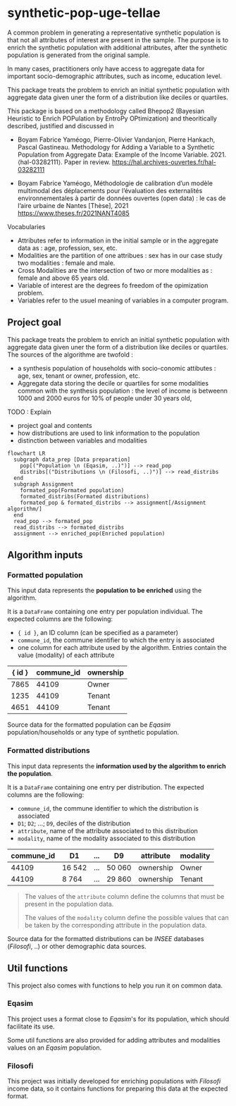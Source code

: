 # synthetic-pop-uge-tellae

A common problem in generating a representative synthetic population is that not all attributes of interest are present in the sample.  The purpose is to enrich the synthetic population with additional attributes, after the synthetic population is generated from the original sample.

In many cases, practitioners only have access to aggregate data for important socio-demographic attributes, such as income, education level. 

This package treats the problem to enrich an initial synthetic population with aggregate data given uner the form of a distribution like deciles or quartiles.

This package is based on a methodology called Bhepop2 (Bayesian Heuristic to Enrich POPulation by EntroPy OPtimization) and theoritically described, justified and discussed in 

* Boyam Fabrice Yaméogo, Pierre-Olivier Vandanjon, Pierre Hankach, Pascal Gastineau. Methodology for Adding a Variable to a Synthetic Population from Aggregate Data: Example of the Income Variable. 2021. ⟨hal-03282111⟩. Paper in review. 
 https://hal.archives-ouvertes.fr/hal-03282111

* Boyam Fabrice Yaméogo, Méthodologie de calibration d’un modèle multimodal des déplacements pour l’évaluation des externalités environnementales à partir de données ouvertes (open data) : le cas de l’aire urbaine de Nantes [Thèse], 2021
https://www.theses.fr/2021NANT4085

Vocabularies
* Attributes refer to  information in the initial sample or in the aggregate data as : age, profession, sex, etc. 
* Modalities are the partition of  one attribues : sex has in  our case study two modalities : female and male.
* Cross Modalities are the intersection of two or more modalities as : female and above 65 years old.
* Variable of interest are the degrees fo freedom of the opimization problem.
* Variables refer to the usuel meaning of variables in a computer program.


## Project goal

This package treats the problem to enrich an initial synthetic population with aggregate data given uner the form of a distribution like deciles or quartiles.  The sources of the algorithme are twofold :

* a synthesis population of households with socio-conomic attibutes : age, sex, tenant or owner, profession, etc.
* Aggregate data storing  the decile or quartiles for some modalities common with the synthesis population : the level of income is betweenn 1000 and 2000 euros for 10% of people under 30 years old, 




TODO : Explain
- project goal and contents
- how distributions are used to link information to the population
- distinction between variables and modalities



```mermaid
flowchart LR
  subgraph data_prep [Data preparation]
    pop[("Population \n (Eqasim, ..)")] --> read_pop
    distribs[("Distributions \n (Filosofi, ..)")] --> read_distribs
  end
  subgraph Assignment
    formated_pop(Formated population)
    formated_distribs(Formated distributions)
    formated_pop & formated_distribs --> assignment[/Assignment algorithm/]
  end
  read_pop --> formated_pop
  read_distribs --> formated_distribs
  assignment --> enriched_pop(Enriched population)
```

## Algorithm inputs

### Formatted population

This input data represents the **population to be enriched** using the algorithm.

It is a `DataFrame` containing one entry per population individual. The expected columns are the following:

- `{ id }`, an ID column (can be specified as a parameter)
- `commune_id`, the commune identifier to which the entry is associated
- one column for each attribute used by the algorithm. Entries contain the value (modality) of each attribute

| { id } | commune_id  | ownership |
|--------|-------------|-----------|
| 7865   | 44109       | Owner     |
| 1235   | 44109       | Tenant    |
| 4651   | 44109       | Tenant    |

Source data for the formatted population can be _Eqasim_ population/households or any type of synthetic population.

### Formatted distributions

This input data represents the **information used by the algorithm to enrich the population**.

It is a `DataFrame` containing one entry per distribution. The expected columns are the following:

- `commune_id`, the commune identifier to which the distribution is associated
- `D1`; `D2`; ...; `D9`, deciles of the distribution
- `attribute`, name of the attribute associated to this distribution
- `modality`, name of the modality associated to this distribution


| commune_id | D1     | ... | D9     | attribute | modality |
|------------|--------|-----|--------|-----------|----------|
| 44109      | 16 542 | ... | 50 060 | ownership | Owner    |
| 44109      | 8 764  | ... | 29 860 | ownership | Tenant   |

> The values of the `attribute` column define the columns that must be present in the population data.
> 
> The values of the `modality` column define the possible values that can be taken by the corresponding attribute in
> the population data.

Source data for the formatted distributions can be _INSEE_ databases (_Filosofi_, ..) or other demographic data sources.

## Util functions

This project also comes with functions to help you run it on common data.

### Eqasim

This project uses a format close to _Eqasim_'s for its population, which should facilitate
its use.

Some util functions are also provided for adding attributes and modalities values on an
_Eqasim_ population.

### Filosofi

This project was initially developed for enriching populations with _Filosofi_ income data,
so it contains functions for preparing this data at the expected format.
